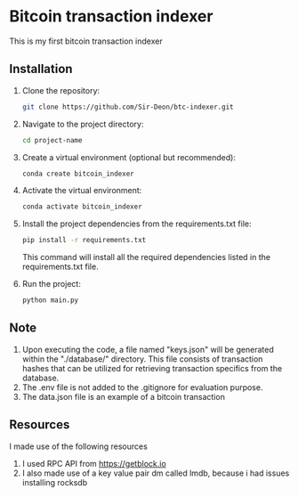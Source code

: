 # Bitcoin transaction indexer

This is my first bitcoin transaction indexer

## Installation

1. Clone the repository:

   ```bash
   git clone https://github.com/Sir-Deon/btc-indexer.git
   ```

2. Navigate to the project directory:

   ```bash
   cd project-name
   ```

3. Create a virtual environment (optional but recommended):

   ```bash
   conda create bitcoin_indexer
   ```

4. Activate the virtual environment:

   ```bash
   conda activate bitcoin_indexer
   ```

5. Install the project dependencies from the requirements.txt file:

   ```bash
   pip install -r requirements.txt
   ```

   This command will install all the required dependencies listed in the requirements.txt file.

6. Run the project:

   ```bash
   python main.py
   ```

## Note

1. Upon executing the code, a file named "keys.json" will be generated within the "./database/" directory. This file consists of transaction hashes that can be utilized for retrieving transaction specifics from the database.
2. The .env file is not added to the .gitignore for evaluation purpose.
3. The data.json file is an example of a bitcoin transaction

## Resources

I made use of the following resources

1. I used RPC API from https://getblock.io
2. I also made use of a key value pair dm called lmdb, because i had issues installing rocksdb
